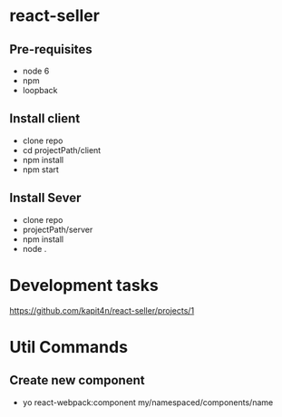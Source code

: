# react-seller
## Pre-requisites
* node 6
* npm
* loopback

## Install client
* clone repo
* cd projectPath/client
* npm install
* npm start

## Install Sever
* clone repo
* projectPath/server
* npm install
* node .

# Development tasks
https://github.com/kapit4n/react-seller/projects/1

# Util Commands
## Create new component
* yo react-webpack:component my/namespaced/components/name
